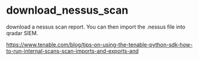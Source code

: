 # download_nessus_scan

download a nessus scan report. You can then import the .nessus file into qradar SIEM.

https://www.tenable.com/blog/tips-on-using-the-tenable-python-sdk-how-to-run-internal-scans-scan-imports-and-exports-and
